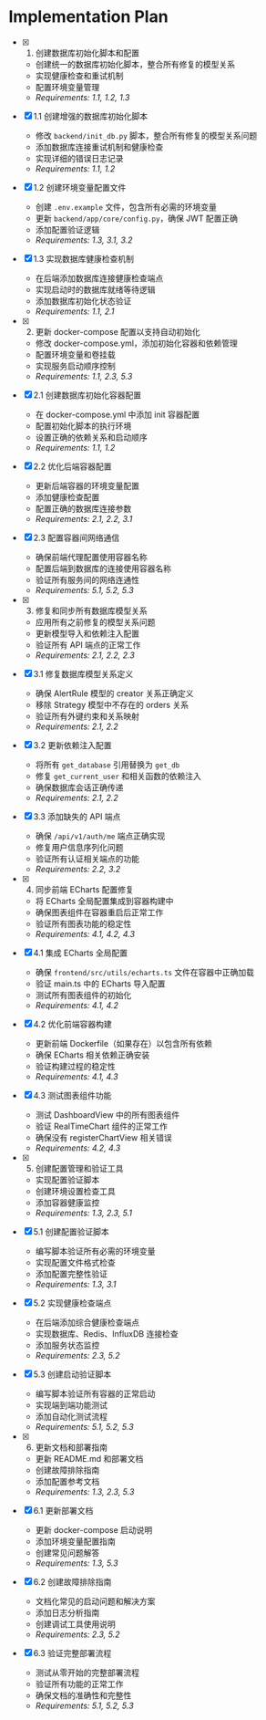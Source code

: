 # Implementation Plan

- [x] 1. 创建数据库初始化脚本和配置
  - 创建统一的数据库初始化脚本，整合所有修复的模型关系
  - 实现健康检查和重试机制
  - 配置环境变量管理
  - _Requirements: 1.1, 1.2, 1.3_

- [x] 1.1 创建增强的数据库初始化脚本
  - 修改 `backend/init_db.py` 脚本，整合所有修复的模型关系问题
  - 添加数据库连接重试机制和健康检查
  - 实现详细的错误日志记录
  - _Requirements: 1.1, 1.2_

- [x] 1.2 创建环境变量配置文件
  - 创建 `.env.example` 文件，包含所有必需的环境变量
  - 更新 `backend/app/core/config.py`，确保 JWT 配置正确
  - 添加配置验证逻辑
  - _Requirements: 1.3, 3.1, 3.2_

- [x] 1.3 实现数据库健康检查机制
  - 在后端添加数据库连接健康检查端点
  - 实现启动时的数据库就绪等待逻辑
  - 添加数据库初始化状态验证
  - _Requirements: 1.1, 2.1_

- [x] 2. 更新 docker-compose 配置以支持自动初始化
  - 修改 docker-compose.yml，添加初始化容器和依赖管理
  - 配置环境变量和卷挂载
  - 实现服务启动顺序控制
  - _Requirements: 1.1, 2.3, 5.3_

- [x] 2.1 创建数据库初始化容器配置
  - 在 docker-compose.yml 中添加 init 容器配置
  - 配置初始化脚本的执行环境
  - 设置正确的依赖关系和启动顺序
  - _Requirements: 1.1, 1.2_

- [x] 2.2 优化后端容器配置
  - 更新后端容器的环境变量配置
  - 添加健康检查配置
  - 配置正确的数据库连接参数
  - _Requirements: 2.1, 2.2, 3.1_

- [x] 2.3 配置容器间网络通信
  - 确保前端代理配置使用容器名称
  - 配置后端到数据库的连接使用容器名称
  - 验证所有服务间的网络连通性
  - _Requirements: 5.1, 5.2, 5.3_

- [x] 3. 修复和同步所有数据库模型关系
  - 应用所有之前修复的模型关系问题
  - 更新模型导入和依赖注入配置
  - 验证所有 API 端点的正常工作
  - _Requirements: 2.1, 2.2, 2.3_

- [x] 3.1 修复数据库模型关系定义
  - 确保 AlertRule 模型的 creator 关系正确定义
  - 移除 Strategy 模型中不存在的 orders 关系
  - 验证所有外键约束和关系映射
  - _Requirements: 2.1, 2.2_

- [x] 3.2 更新依赖注入配置
  - 将所有 `get_database` 引用替换为 `get_db`
  - 修复 `get_current_user` 和相关函数的依赖注入
  - 确保数据库会话正确传递
  - _Requirements: 2.1, 2.2_

- [x] 3.3 添加缺失的 API 端点
  - 确保 `/api/v1/auth/me` 端点正确实现
  - 修复用户信息序列化问题
  - 验证所有认证相关端点的功能
  - _Requirements: 2.2, 3.2_

- [x] 4. 同步前端 ECharts 配置修复
  - 将 ECharts 全局配置集成到容器构建中
  - 确保图表组件在容器重启后正常工作
  - 验证所有图表功能的稳定性
  - _Requirements: 4.1, 4.2, 4.3_

- [x] 4.1 集成 ECharts 全局配置
  - 确保 `frontend/src/utils/echarts.ts` 文件在容器中正确加载
  - 验证 main.ts 中的 ECharts 导入配置
  - 测试所有图表组件的初始化
  - _Requirements: 4.1, 4.2_

- [x] 4.2 优化前端容器构建
  - 更新前端 Dockerfile（如果存在）以包含所有依赖
  - 确保 ECharts 相关依赖正确安装
  - 验证构建过程的稳定性
  - _Requirements: 4.1, 4.3_

- [x] 4.3 测试图表组件功能
  - 测试 DashboardView 中的所有图表组件
  - 验证 RealTimeChart 组件的正常工作
  - 确保没有 registerChartView 相关错误
  - _Requirements: 4.2, 4.3_

- [x] 5. 创建配置管理和验证工具
  - 实现配置验证脚本
  - 创建环境设置检查工具
  - 添加容器健康监控
  - _Requirements: 1.3, 2.3, 5.1_

- [x] 5.1 创建配置验证脚本
  - 编写脚本验证所有必需的环境变量
  - 实现配置文件格式检查
  - 添加配置完整性验证
  - _Requirements: 1.3, 3.1_

- [x] 5.2 实现健康检查端点
  - 在后端添加综合健康检查端点
  - 实现数据库、Redis、InfluxDB 连接检查
  - 添加服务状态监控
  - _Requirements: 2.3, 5.2_

- [x] 5.3 创建启动验证脚本
  - 编写脚本验证所有容器的正常启动
  - 实现端到端功能测试
  - 添加自动化测试流程
  - _Requirements: 5.1, 5.2, 5.3_

- [x] 6. 更新文档和部署指南
  - 更新 README.md 和部署文档
  - 创建故障排除指南
  - 添加配置参考文档
  - _Requirements: 1.3, 2.3, 5.3_

- [x] 6.1 更新部署文档
  - 更新 docker-compose 启动说明
  - 添加环境变量配置指南
  - 创建常见问题解答
  - _Requirements: 1.3, 5.3_

- [x] 6.2 创建故障排除指南
  - 文档化常见的启动问题和解决方案
  - 添加日志分析指南
  - 创建调试工具使用说明
  - _Requirements: 2.3, 5.2_

- [x] 6.3 验证完整部署流程
  - 测试从零开始的完整部署流程
  - 验证所有功能的正常工作
  - 确保文档的准确性和完整性
  - _Requirements: 5.1, 5.2, 5.3_